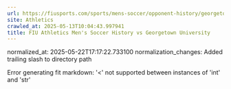 ```yaml
---
url: https://fiusports.com/sports/mens-soccer/opponent-history/georgetown-university/20/
site: Athletics
crawled_at: 2025-05-13T10:04:43.997941
title: FIU Athletics Men's Soccer History vs Georgetown University
---
```

normalized_at: 2025-05-22T17:17:22.733100
normalization_changes: Added trailing slash to directory path

Error generating fit markdown: '<' not supported between instances of 'int' and 'str'
